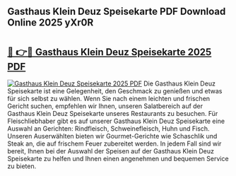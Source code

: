 ## Gasthaus Klein Deuz Speisekarte PDF Download Online 2025 yXr0R

# <h2><a href="http://gca0npu.nevu.top/?p=Gasthaus+Klein+Deuz+Speisekarte">🔗 👉🔴 Gasthaus Klein Deuz Speisekarte 2025 PDF</a></h2>

[![Gasthaus Klein Deuz Speisekarte 2025 PDF](https://i.imgur.com/dBaPXMq.png)](http://gca0npu.nevu.top/?p=Gasthaus+Klein+Deuz+Speisekarte)
Die Gasthaus Klein Deuz Speisekarte ist eine Gelegenheit, den Geschmack zu genießen und etwas für sich selbst zu wählen. Wenn Sie nach einem leichten und frischen Gericht suchen, empfehlen wir Ihnen, unseren Salatbereich auf der Gasthaus Klein Deuz Speisekarte unseres Restaurants zu besuchen. Für Fleischliebhaber gibt es auf unserer Gasthaus Klein Deuz Speisekarte eine Auswahl an Gerichten: Rindfleisch, Schweinefleisch, Huhn und Fisch. Unseren Auserwählten bieten wir Gourmet-Gerichte wie Schaschlik und Steak an, die auf frischem Feuer zubereitet werden. In jedem Fall sind wir bereit, Ihnen bei der Auswahl der Speisen auf der Gasthaus Klein Deuz Speisekarte zu helfen und Ihnen einen angenehmen und bequemen Service zu bieten.
